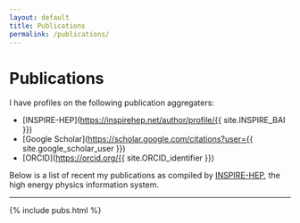 ```yaml
---
layout: default
title: Publications
permalink: /publications/
---
```


Publications
============


I have profiles on the following publication aggregaters:  

* [INSPIRE-HEP](https://inspirehep.net/author/profile/{{ site.INSPIRE_BAI }}) 
* [Google Scholar](https://scholar.google.com/citations?user={{ site.google_scholar_user }})
* [ORCID](https://orcid.org/{{ site.ORCID_identifier }})  


Below is a list of recent my publications as compiled by [INSPIRE-HEP](https://inspirehep.net/), the high energy physics information system.

--------------------------------------

{% include pubs.html %}
